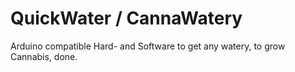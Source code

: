 # QuickWater / CannaWatery
Arduino compatible Hard- and Software to get any watery, to grow Cannabis, done. 
